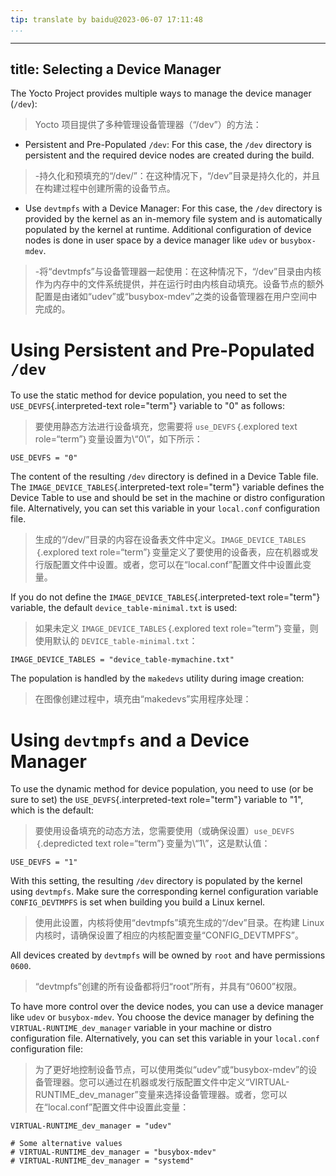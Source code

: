 ```yaml
---
tip: translate by baidu@2023-06-07 17:11:48
...
```

---
title: Selecting a Device Manager
---------------------------------

The Yocto Project provides multiple ways to manage the device manager (`/dev`):

> Yocto 项目提供了多种管理设备管理器（“/dev”）的方法：

- Persistent and Pre-Populated `/dev`: For this case, the `/dev` directory is persistent and the required device nodes are created during the build.

> -持久化和预填充的“/dev/”：在这种情况下，“/dev”目录是持久化的，并且在构建过程中创建所需的设备节点。

- Use `devtmpfs` with a Device Manager: For this case, the `/dev` directory is provided by the kernel as an in-memory file system and is automatically populated by the kernel at runtime. Additional configuration of device nodes is done in user space by a device manager like `udev` or `busybox-mdev`.

> -将“devtmpfs”与设备管理器一起使用：在这种情况下，“/dev”目录由内核作为内存中的文件系统提供，并在运行时由内核自动填充。设备节点的额外配置是由诸如“udev”或“busybox-mdev”之类的设备管理器在用户空间中完成的。

# Using Persistent and Pre-Populated `/dev`

To use the static method for device population, you need to set the `USE_DEVFS`{.interpreted-text role="term"} variable to \"0\" as follows:

> 要使用静态方法进行设备填充，您需要将 `use_DEVFS`｛.explored text role=“term”｝变量设置为\“0\”，如下所示：

```
USE_DEVFS = "0"
```

The content of the resulting `/dev` directory is defined in a Device Table file. The `IMAGE_DEVICE_TABLES`{.interpreted-text role="term"} variable defines the Device Table to use and should be set in the machine or distro configuration file. Alternatively, you can set this variable in your `local.conf` configuration file.

> 生成的“/dev/”目录的内容在设备表文件中定义。`IMAGE_DEVICE_TABLES`｛.explored text role=“term”｝变量定义了要使用的设备表，应在机器或发行版配置文件中设置。或者，您可以在“local.conf”配置文件中设置此变量。

If you do not define the `IMAGE_DEVICE_TABLES`{.interpreted-text role="term"} variable, the default `device_table-minimal.txt` is used:

> 如果未定义 `IMAGE_DEVICE_TABLES`｛.explored text role=“term”｝变量，则使用默认的 `DEVICE_table-minimal.txt`：

```
IMAGE_DEVICE_TABLES = "device_table-mymachine.txt"
```

The population is handled by the `makedevs` utility during image creation:

> 在图像创建过程中，填充由“makedevs”实用程序处理：

# Using `devtmpfs` and a Device Manager

To use the dynamic method for device population, you need to use (or be sure to set) the `USE_DEVFS`{.interpreted-text role="term"} variable to \"1\", which is the default:

> 要使用设备填充的动态方法，您需要使用（或确保设置）`use_DEVFS`｛.depredicted text role=“term”｝变量为\“1\”，这是默认值：

```
USE_DEVFS = "1"
```

With this setting, the resulting `/dev` directory is populated by the kernel using `devtmpfs`. Make sure the corresponding kernel configuration variable `CONFIG_DEVTMPFS` is set when building you build a Linux kernel.

> 使用此设置，内核将使用“devtmpfs”填充生成的“/dev”目录。在构建 Linux 内核时，请确保设置了相应的内核配置变量“CONFIG_DEVTMPFS”。

All devices created by `devtmpfs` will be owned by `root` and have permissions `0600`.

> “devtmpfs”创建的所有设备都将归“root”所有，并具有“0600”权限。

To have more control over the device nodes, you can use a device manager like `udev` or `busybox-mdev`. You choose the device manager by defining the `VIRTUAL-RUNTIME_dev_manager` variable in your machine or distro configuration file. Alternatively, you can set this variable in your `local.conf` configuration file:

> 为了更好地控制设备节点，可以使用类似“udev”或“busybox-mdev”的设备管理器。您可以通过在机器或发行版配置文件中定义“VIRTUAL-RUNTIME_dev_manager”变量来选择设备管理器。或者，您可以在“local.conf”配置文件中设置此变量：

```
VIRTUAL-RUNTIME_dev_manager = "udev"

# Some alternative values
# VIRTUAL-RUNTIME_dev_manager = "busybox-mdev"
# VIRTUAL-RUNTIME_dev_manager = "systemd"
```
